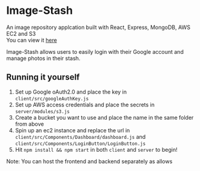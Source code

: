 # Image-Stash
An image repository applcation built with React, Express, MongoDB, AWS EC2 and S3  
You can view it [here](http://ec2-3-96-142-166.ca-central-1.compute.amazonaws.com:3000/)

Image-Stash allows users to easily login with their Google account and manage photos in their stash.

## Running it yourself
1. Set up Google oAuth2.0 and place the key in ```client/src/googleAuthKey.js```  
2. Set up AWS access credentials and place the secrets in ```server/modules/s3.js```
3. Create a bucket you want to use and place the name in the same folder from above
4. Spin up an ec2 instance and replace the url in ```client/src/Components/Dashboard/dashboard.js``` and ```client/src/Components/LoginButton/LoginButton.js```
5. Hit ```npm install && npm start``` in both ```client``` and ```server``` to begin!

Note: You can host the frontend and backend separately as allows
